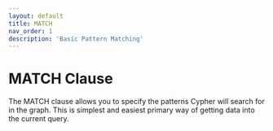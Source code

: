 ```yaml
---
layout: default
title: MATCH
nav_order: 1
description: 'Basic Pattern Matching'
---
```


# MATCH Clause

The MATCH clause allows you to specify the patterns Cypher will search for in the graph. This is simplest and easiest primary way of getting data into the current query.

